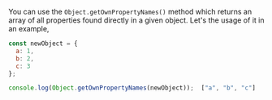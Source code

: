 
  You can use the `Object.getOwnPropertyNames()` method which returns an array of all properties found directly in a given object. Let's the usage of it in an example,

  ```javascript
  const newObject = {
    a: 1,
    b: 2,
    c: 3
  };

  console.log(Object.getOwnPropertyNames(newObject));  ["a", "b", "c"]
  ```
